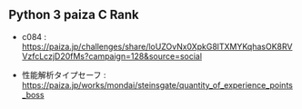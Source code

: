## Python 3 paiza C Rank

- c084 : https://paiza.jp/challenges/share/loUZOvNx0XpkG8lTXMYKqhasOK8RVVzfcLczjD20fMs?campaign=128&source=social

- 性能解析タイプセーフ : https://paiza.jp/works/mondai/steinsgate/quantity_of_experience_points_boss

